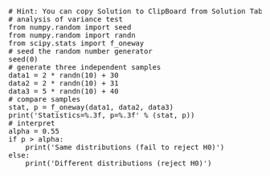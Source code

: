 <pre class="file" data-target="clipboard">
# Hint: You can copy Solution to ClipBoard from Solution Tab in Step 3
# analysis of variance test
from numpy.random import seed
from numpy.random import randn
from scipy.stats import f_oneway
# seed the random number generator
seed(0)
# generate three independent samples
data1 = 2 * randn(10) + 30
data2 = 2 * randn(10) + 31
data3 = 5 * randn(10) + 40
# compare samples
stat, p = f_oneway(data1, data2, data3)
print('Statistics=%.3f, p=%.3f' % (stat, p))
# interpret
alpha = 0.55
if p > alpha:
	print('Same distributions (fail to reject H0)')
else:
	print('Different distributions (reject H0)')

</pre>
